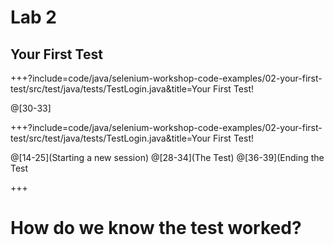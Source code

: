 # Lab 2
## Your First Test
+++?include=code/java/selenium-workshop-code-examples/02-your-first-test/src/test/java/tests/TestLogin.java&title=Your First Test!

@[30-33]

+++?include=code/java/selenium-workshop-code-examples/02-your-first-test/src/test/java/tests/TestLogin.java&title=Your First Test!

@[14-25](Starting a new session)
@[28-34](The Test)
@[36-39](Ending the Test

+++
# How do we know the test worked?

